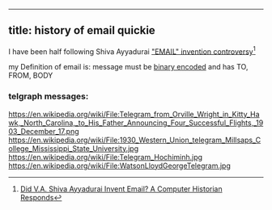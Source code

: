 ---
title: history of email quickie
----
I have been half following Shiva Ayyadurai ["EMAIL" invention controversy](https://en.wikipedia.org/wiki/Shiva_Ayyadurai#.22EMAIL.22_invention_controversy)[^1]

my Definition of email is: message must be [binary encoded](https://en.wikipedia.org/w/index.php?title=List_of_binary_codes&oldid=770707299) and has TO, FROM, BODY

### telgraph messages: ###
https://en.wikipedia.org/wiki/File:Telegram_from_Orville_Wright_in_Kitty_Hawk,_North_Carolina,_to_His_Father_Announcing_Four_Successful_Flights,_1903_December_17.png
https://en.wikipedia.org/wiki/File:1930_Western_Union_telegram_Millsaps_College_Mississippi_State_University.jpg
https://en.wikipedia.org/wiki/File:Telegram_Hochiminh.jpg
https://en.wikipedia.org/wiki/File:WatsonLloydGeorgeTelegram.jpg

[^1]: [Did V.A. Shiva Ayyadurai Invent Email? A Computer Historian Responds](http://www.sigcis.org/Ayyadurai)
